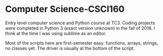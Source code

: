 # Computer Science-CSCI160
Entry level computer science and Python course at TC3.  Coding projects were completed in Python 3 (exact version unknown) in the fall of 2018. I think at the time I was using sublime as an editor.

Most of the scripts here are first-semester easy. functions, arrays, strings, no classes yet. The driver is usually at the bottom of the script.
